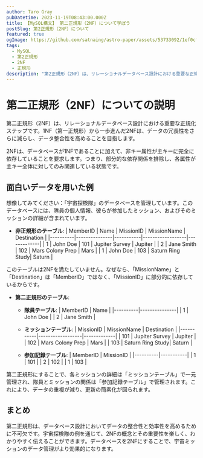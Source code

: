 ```yaml
---
author: Taro Gray
pubDatetime: 2023-11-19T08:43:00.000Z
title: 【MySQL構文】 第二正規形（2NF）について学ぼう
postSlug: 第2正規形（2NF）について
featured: true
ogImage: https://github.com/satnaing/astro-paper/assets/53733092/1ef0cf03-8137-4d67-ac81-84a032119e3a
tags:
  - MySQL
  - 第2正規形
  - 2NF
  - 正規形
description: "第2正規形（2NF）は、リレーショナルデータベース設計における重要な正規化ステップです。1NF（第一正規形）から一歩進んだ2NFは、データの冗長性をさらに減らし、データ整合性を高めることを目指します。"
---
```


# 第二正規形（2NF）についての説明

第二正規形（2NF）は、リレーショナルデータベース設計における重要な正規化ステップです。1NF（第一正規形）から一歩進んだ2NFは、データの冗長性をさらに減らし、データ整合性を高めることを目指します。

2NFは、データベースが1NFであることに加えて、非キー属性が主キーに完全に依存していることを要求します。つまり、部分的な依存関係を排除し、各属性が主キー全体に対してのみ関連している状態です。

## 面白いデータを用いた例

想像してみてください：「宇宙探検隊」のデータベースを管理しています。このデータベースには、隊員の個人情報、彼らが参加したミッション、およびそのミッションの詳細が含まれています。

- **非正規形のテーブル**:
  | MemberID | Name | MissionID | MissionName | Destination |
  |----------|---------------|-----------|------------------|-------------|
  | 1 | John Doe | 101 | Jupiter Survey | Jupiter |
  | 2 | Jane Smith | 102 | Mars Colony Prep | Mars |
  | 1 | John Doe | 103 | Saturn Ring Study| Saturn |

このテーブルは2NFを満たしていません。なぜなら、「MissionName」と「Destination」は「MemberID」ではなく、「MissionID」に部分的に依存しているからです。

- **第二正規形のテーブル**:

  - **隊員テーブル**:
    | MemberID | Name |
    |----------|---------------|
    | 1 | John Doe |
    | 2 | Jane Smith |

  - **ミッションテーブル**:
    | MissionID | MissionName | Destination |
    |-----------|------------------|-------------|
    | 101 | Jupiter Survey | Jupiter |
    | 102 | Mars Colony Prep | Mars |
    | 103 | Saturn Ring Study| Saturn |

  - **参加記録テーブル**:
    | MemberID | MissionID |
    |----------|-----------|
    | 1 | 101 |
    | 2 | 102 |
    | 1 | 103 |

第二正規形にすることで、各ミッションの詳細は「ミッションテーブル」で一元管理され、隊員とミッションの関係は「参加記録テーブル」で管理されます。これにより、データの重複が減り、更新の簡素化が図られます。

## まとめ

第二正規形は、データベース設計においてデータの整合性と効率性を高めるために不可欠です。宇宙探検隊の例を通じて、2NFの概念とその重要性を楽しく、わかりやすく伝えることができます。データベースを2NFにすることで、宇宙ミッションのデータ管理がより効果的になります。
